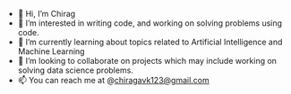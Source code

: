 - 👋 Hi, I’m Chirag
- 👀 I’m interested in writing code, and working on solving problems using code.
- 🌱 I’m currently learning about topics related to Artificial Intelligence and Machine Learning
- 💞️ I’m looking to collaborate on projects which may include working on solving data science problems. 
- 📫 You can reach me at @chiragavk123@gmail.com

<!---
Chirag-007/Chirag-007 is a ✨ special ✨ repository because its `README.md` (this file) appears on your GitHub profile.
You can click the Preview link to take a look at your changes.
--->
